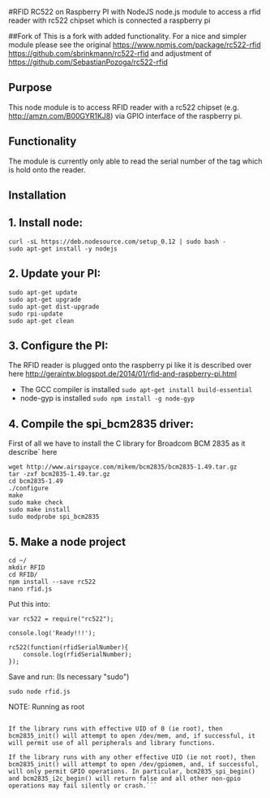 #RFID RC522 on Raspberry PI with NodeJS
node.js module to access a rfid reader with rc522 chipset which is connected a raspberry pi

##Fork of
This is a fork with added functionality. For a nice and simpler module please see the original https://www.npmjs.com/package/rc522-rfid https://github.com/sbrinkmann/rc522-rfid and adjustment of https://github.com/SebastianPozoga/rc522-rfid

## Purpose
This node module is to access RFID reader with a rc522 chipset (e.g. http://amzn.com/B00GYR1KJ8) via GPIO interface of the raspberry pi.

## Functionality
The module is currently only able to read the serial number of the tag which is hold onto the reader.

## Installation

## 1. Install node:
```
curl -sL https://deb.nodesource.com/setup_0.12 | sudo bash -
sudo apt-get install -y nodejs
```

## 2. Update your PI:
``` 
sudo apt-get update
sudo apt-get upgrade
sudo apt-get dist-upgrade
sudo rpi-update
sudo apt-get clean
```

## 3. Configure the PI:

The RFID reader is plugged onto the raspberry pi like it is described over here http://geraintw.blogspot.de/2014/01/rfid-and-raspberry-pi.html
- The GCC compiler is installed ```sudo apt-get install build-essential```
- node-gyp is installed ```sudo npm install -g node-gyp```

## 4. Compile the spi_bcm2835 driver:
First of all we have to install the C library for Broadcom BCM 2835 as it describe` here
```
wget http://www.airspayce.com/mikem/bcm2835/bcm2835-1.49.tar.gz
tar -zxf bcm2835-1.49.tar.gz
cd bcm2835-1.49
./configure
make
sudo make check
sudo make install
sudo modprobe spi_bcm2835
```

## 5. Make a node project
```
cd ~/
mkdir RFID
cd RFID/
npm install --save rc522
nano rfid.js
```

Put this into:

```
var rc522 = require("rc522");

console.log('Ready!!!');

rc522(function(rfidSerialNumber){
	console.log(rfidSerialNumber);
});
```

Save and run: (Is necessary "sudo")

```
sudo node rfid.js
```


NOTE: Running as root

```Prior to the release of Raspbian Jessie in Feb 2016, access to any peripheral device via /dev/mem on the RPi required the process to run as root. Raspbian Jessie permits non-root users to access the GPIO peripheral (only) via /dev/gpiomem, and this library supports that limited mode of operation.

If the library runs with effective UID of 0 (ie root), then bcm2835_init() will attempt to open /dev/mem, and, if successful, it will permit use of all peripherals and library functions.

If the library runs with any other effective UID (ie not root), then bcm2835_init() will attempt to open /dev/gpiomem, and, if successful, will only permit GPIO operations. In particular, bcm2835_spi_begin() and bcm2835_i2c_begin() will return false and all other non-gpio operations may fail silently or crash.```